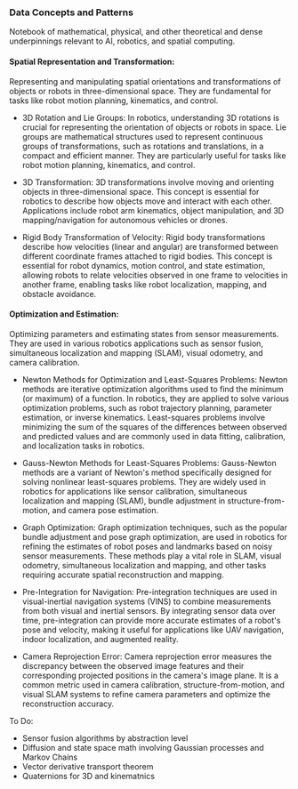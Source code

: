 ### Data Concepts and Patterns

Notebook of mathematical, physical, and other theoretical and dense underpinnings relevant to AI, robotics, and spatial computing.  

#### Spatial Representation and Transformation:
Representing and manipulating spatial orientations and transformations of objects or robots in three-dimensional space. They are fundamental for tasks like robot motion planning, kinematics, and control.

* 3D Rotation and Lie Groups: In robotics, understanding 3D rotations is crucial for representing the orientation of objects or robots in space. Lie groups are mathematical structures used to represent continuous groups of transformations, such as rotations and translations, in a compact and efficient manner. They are particularly useful for tasks like robot motion planning, kinematics, and control.  
  
* 3D Transformation: 3D transformations involve moving and orienting objects in three-dimensional space. This concept is essential for robotics to describe how objects move and interact with each other. Applications include robot arm kinematics, object manipulation, and 3D mapping/navigation for autonomous vehicles or drones.

* Rigid Body Transformation of Velocity: Rigid body transformations describe how velocities (linear and angular) are transformed between different coordinate frames attached to rigid bodies. This concept is essential for robot dynamics, motion control, and state estimation, allowing robots to relate velocities observed in one frame to velocities in another frame, enabling tasks like robot localization, mapping, and obstacle avoidance.

#### Optimization and Estimation:
Optimizing parameters and estimating states from sensor measurements. They are used in various robotics applications such as sensor fusion, simultaneous localization and mapping (SLAM), visual odometry, and camera calibration.

* Newton Methods for Optimization and Least-Squares Problems: Newton methods are iterative optimization algorithms used to find the minimum (or maximum) of a function. In robotics, they are applied to solve various optimization problems, such as robot trajectory planning, parameter estimation, or inverse kinematics. Least-squares problems involve minimizing the sum of the squares of the differences between observed and predicted values and are commonly used in data fitting, calibration, and localization tasks in robotics.

* Gauss-Newton Methods for Least-Squares Problems: Gauss-Newton methods are a variant of Newton's method specifically designed for solving nonlinear least-squares problems. They are widely used in robotics for applications like sensor calibration, simultaneous localization and mapping (SLAM), bundle adjustment in structure-from-motion, and camera pose estimation.

* Graph Optimization: Graph optimization techniques, such as the popular bundle adjustment and pose graph optimization, are used in robotics for refining the estimates of robot poses and landmarks based on noisy sensor measurements. These methods play a vital role in SLAM, visual odometry, simultaneous localization and mapping, and other tasks requiring accurate spatial reconstruction and mapping.

* Pre-Integration for Navigation: Pre-integration techniques are used in visual-inertial navigation systems (VINS) to combine measurements from both visual and inertial sensors. By integrating sensor data over time, pre-integration can provide more accurate estimates of a robot's pose and velocity, making it useful for applications like UAV navigation, indoor localization, and augmented reality.

* Camera Reprojection Error: Camera reprojection error measures the discrepancy between the observed image features and their corresponding projected positions in the camera's image plane. It is a common metric used in camera calibration, structure-from-motion, and visual SLAM systems to refine camera parameters and optimize the reconstruction accuracy.

To Do: 
* Sensor fusion algorithms by abstraction level
* Diffusion and state space math involving Gaussian processes and Markov Chains
* Vector derivative transport theorem
* Quaternions for 3D and kinematnics